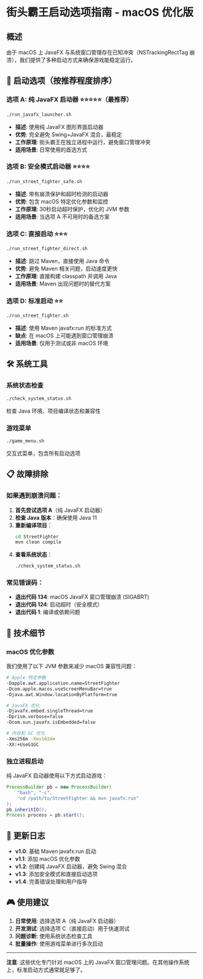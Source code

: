 # 街头霸王启动选项指南 - macOS 优化版

## 概述

由于 macOS 上 JavaFX 与系统窗口管理存在已知冲突（NSTrackingRectTag 崩溃），我们提供了多种启动方式来确保游戏能稳定运行。

## 🚀 启动选项（按推荐程度排序）

### 选项 A: 纯 JavaFX 启动器 ⭐⭐⭐⭐⭐（最推荐）
```bash
./run_javafx_launcher.sh
```
- **描述**: 使用纯 JavaFX 图形界面启动器
- **优势**: 完全避免 Swing+JavaFX 混合，最稳定
- **工作原理**: 街头霸王在独立进程中运行，避免窗口管理冲突
- **适用场景**: 日常使用的首选方式

### 选项 B: 安全模式启动器 ⭐⭐⭐⭐
```bash
./run_street_fighter_safe.sh
```
- **描述**: 带有崩溃保护和超时检测的启动器
- **优势**: 包含 macOS 特定优化参数和监控
- **工作原理**: 30秒启动超时保护，优化的 JVM 参数
- **适用场景**: 当选项 A 不可用时的备选方案

### 选项 C: 直接启动 ⭐⭐⭐
```bash
./run_street_fighter_direct.sh
```
- **描述**: 跳过 Maven，直接使用 Java 命令
- **优势**: 避免 Maven 相关问题，启动速度更快
- **工作原理**: 直接构建 classpath 并调用 Java
- **适用场景**: Maven 出现问题时的替代方案

### 选项 D: 标准启动 ⭐⭐
```bash
./run_street_fighter.sh
```
- **描述**: 使用 Maven javafx:run 的标准方式
- **缺点**: 在 macOS 上可能遇到窗口管理崩溃
- **适用场景**: 仅用于测试或非 macOS 环境

## 🛠️ 系统工具

### 系统状态检查
```bash
./check_system_status.sh
```
检查 Java 环境、项目编译状态和兼容性

### 游戏菜单
```bash
./game_menu.sh
```
交互式菜单，包含所有启动选项

## 📋 故障排除

### 如果遇到崩溃问题：

1. **首先尝试选项 A**（纯 JavaFX 启动器）
2. **检查 Java 版本**：确保使用 Java 11
3. **重新编译项目**：
   ```bash
   cd StreetFighter
   mvn clean compile
   ```
4. **查看系统状态**：
   ```bash
   ./check_system_status.sh
   ```

### 常见错误码：
- **退出代码 134**: macOS JavaFX 窗口管理崩溃 (SIGABRT)
- **退出代码 124**: 启动超时（安全模式）
- **退出代码 1**: 编译或依赖问题

## 🧪 技术细节

### macOS 优化参数
我们使用了以下 JVM 参数来减少 macOS 兼容性问题：

```bash
# Apple 特定参数
-Dapple.awt.application.name=StreetFighter
-Dcom.apple.macos.useScreenMenuBar=true
-Djava.awt.Window.locationByPlatform=true

# JavaFX 优化
-Djavafx.embed.singleThread=true
-Dprism.verbose=false
-Dcom.sun.javafx.isEmbedded=false

# 内存和 GC 优化
-Xms256m -Xmx1024m
-XX:+UseG1GC
```

### 独立进程启动
纯 JavaFX 启动器使用以下方式启动游戏：
```java
ProcessBuilder pb = new ProcessBuilder(
    "bash", "-c", 
    "cd /path/to/StreetFighter && mvn javafx:run"
);
pb.inheritIO();
Process process = pb.start();
```

## 📝 更新日志

- **v1.0**: 基础 Maven javafx:run 启动
- **v1.1**: 添加 macOS 优化参数
- **v1.2**: 创建纯 JavaFX 启动器，避免 Swing 混合
- **v1.3**: 添加安全模式和直接启动选项
- **v1.4**: 完善错误处理和用户指导

## 🎮 使用建议

1. **日常使用**: 选择选项 A（纯 JavaFX 启动器）
2. **开发测试**: 选择选项 C（直接启动）用于快速测试
3. **问题诊断**: 使用系统状态检查工具
4. **批量操作**: 使用游戏菜单进行多次启动

---

**注意**: 这些优化专门针对 macOS 上的 JavaFX 窗口管理问题。在其他操作系统上，标准启动方式通常就足够了。

